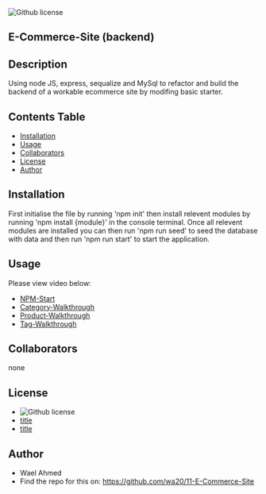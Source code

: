 

![Github license](https://img.shields.io/badge/license-MIT-blue.svg)

  ## E-Commerce-Site (backend)

  ## Description
Using node JS, express, sequalize and MySql to refactor and build the backend of a workable ecommerce site by modifing basic starter.

  ## Contents Table
  - [Installation](#Installation)
  - [Usage](#|Usage)
  - [Collaborators](#Collaborators)
  - [License](#License)
  - [Author](#Author)


## Installation
First initialise the file by running 'npm init' then install relevent modules by running 'npm install {module}' in the console terminal. Once all relevent modules are installed you can then run 'npm run seed' to seed the database with data and then run 'npm run start' to start the application.

## Usage
Please view video below:
- [NPM-Start](https://drive.google.com/file/d/1I_dfU4wXbrb76zmyrdVL3-wLlQ75BoB9/view?usp=sharing)
- [Category-Walkthrough](https://drive.google.com/file/d/1GoP21JWrajsFGMPBtn3aJn26JiEAM9-D/view?usp=sharing)
- [Product-Walkthrough](https://drive.google.com/file/d/1mmqc1ufLEFWF5LYO-kQTjWld9mCEbRS4/view?usp=sharing)
- [Tag-Walkthrough](https://drive.google.com/file/d/1egQVbt41aMNIz_M20R9ebjuZk3NyQPQG/view?usp=sharing)

## Collaborators
none


## License
- ![Github license](https://img.shields.io/badge/license-MIT-blue.svg)
- [title](https://opensource.org/licenses/MIT)
- [title](https://opensource.org/licenses/MIT)

## Author
- Wael Ahmed
- Find the repo for this on: https://github.com/wa20/11-E-Commerce-Site



  